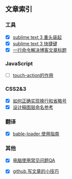 ## 文章索引
### 工具
- [x] [sublime text 3 重头装起](https://github.com/gssan/blog/issues/5)
- [x] [sublime text 3 快捷键](https://github.com/gssan/blog/issues/1)
- [x] [一行命令解决博客文章标题](https://github.com/gssan/blog/issues/3)

### JavaScript
- [ ] [touch-action的作用](#)

### CSS2&3
- [x] [如何正确实现换行和省略号](https://github.com/gssan/blog/issues/2)
- [x] [设计稿图层命名参考](https://github.com/gssan/blog/issues/6)

### 翻译
- [x] [bable-loader 使用指南](https://github.com/gssan/blog/issues/7)

### 其他
- [x] [电脑使用常见问题QA](https://github.com/gssan/blog/issues/8)
- [x] [github 写文章的小技巧](https://github.com/gssan/blog/issues/4)


